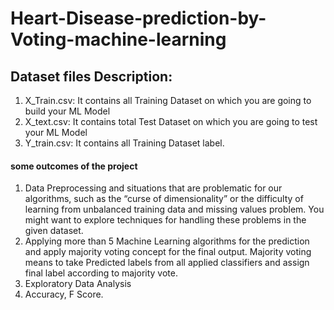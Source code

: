 # Heart-Disease-prediction-by-Voting-machine-learning
## Dataset files Description: 
1. X_Train.csv: It contains all Training Dataset on which you are going to build your ML Model 
2. X_text.csv: It contains total Test Dataset on which you are going to test your ML Model 
3. Y_train.csv: It contains all Training Dataset label.
#### some outcomes of the project
1. Data Preprocessing and  situations that are problematic for our algorithms, such as the “curse of dimensionality” or the difficulty of learning from unbalanced training data and missing values problem. You might want to explore techniques for handling these problems in the given dataset.
2. Applying more than 5 Machine Learning algorithms for the prediction and apply majority voting concept for the final output. Majority voting means to take Predicted labels from all applied classifiers and assign final label according to majority vote.
3. Exploratory Data Analysis
4. Accuracy, F Score.

